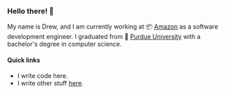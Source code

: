### Hello there! 👀

My name is Drew, and I am currently working at 📦 [Amazon][amzn] as a software development engineer. I graduated from 🚂 [Purdue University][purdue] with a bachelor's
degree in computer science.

#### Quick links
- I write code here.
- I write other stuff [here][blog].

[amzn]: https://www.github.com/amzn
[purdue]: https://www.cs.purdue.edu
[blog]: https://www.reifiedbeans.net

